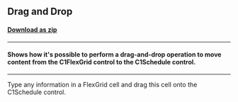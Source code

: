 ## Drag and Drop
#### [Download as zip](https://minhaskamal.github.io/DownGit/#/home?url=https://github.com/GrapeCity/ComponentOne-WinForms-Samples/tree/master/NetFramework\Schedule\VB\DragDrop)
____
#### Shows how it's possible to perform a drag-and-drop operation to move content from the C1FlexGrid control to the C1Schedule control.
____
Type any information in a FlexGrid cell and drag this cell onto the C1Schedule control. 





